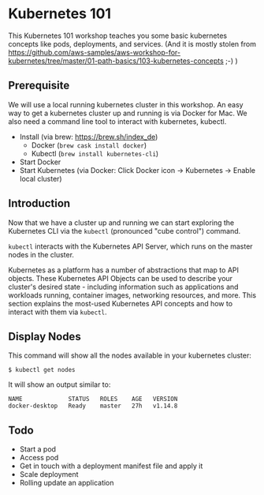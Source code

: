 # Kubernetes 101

This Kubernetes 101 workshop teaches you some basic kubernetes concepts like pods, deployments, and services. (And it is mostly stolen from https://github.com/aws-samples/aws-workshop-for-kubernetes/tree/master/01-path-basics/103-kubernetes-concepts ;-) )

## Prerequisite
We will use a local running kubernetes cluster in this workshop. An easy way to get a kubernetes cluster up and running is via Docker for Mac. We also need a command line tool to interact with kubernetes, kubectl. 
* Install (via brew: https://brew.sh/index_de)
  * Docker (`brew cask install docker`)
  * Kubectl (`brew install kubernetes-cli`)
* Start Docker
* Start Kubernetes (via Docker: Click Docker icon -> Kubernetes -> Enable local cluster)


## Introduction 
Now that we have a cluster up and running we can start exploring the Kubernetes CLI via the `kubectl` (pronounced "cube control") command.

`kubectl` interacts with the Kubernetes API Server, which runs on the master nodes in the cluster.

Kubernetes as a platform has a number of abstractions that map to API objects. These Kubernetes API Objects can be used to describe your cluster's desired state - including information such as applications and workloads running, container images, networking resources, and more. This section explains the most-used Kubernetes API concepts and how to interact with them via `kubectl`.

## Display Nodes

This command will show all the nodes available in your kubernetes cluster:

    $ kubectl get nodes

It will show an output similar to:

    NAME             STATUS   ROLES    AGE   VERSION
    docker-desktop   Ready    master   27h   v1.14.8

## Todo
* Start a pod
* Access pod
* Get in touch with a deployment manifest file and apply it
* Scale deployment
* Rolling update an application
